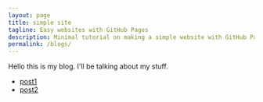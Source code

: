 ```yaml
---
layout: page
title: simple site
tagline: Easy websites with GitHub Pages
description: Minimal tutorial on making a simple website with GitHub Pages
permalink: /blogs/
---
```

Hello this is my blog. I'll be talking about my stuff.

- [post1](https://jshimlah.github.io/blogs/post1.html)
- [post2](https://jshimlah.github.io/blogs/post2.html)
